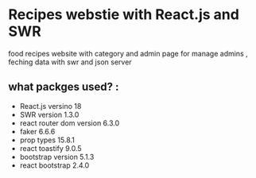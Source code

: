 # Recipes webstie with React.js and SWR 

food recipes website with category and admin page for manage admins , feching data with swr and json server

## what packges used? :

<ul>
  <li> React.js versino 18 </li>
  <li> SWR version 1.3.0  </li>
  <li> react router dom version 6.3.0 </li>
  <li> faker 6.6.6 </li>
  <li> prop types 15.8.1 </li>
  <li> react toastify 9.0.5 </li>
  <li> bootstrap version 5.1.3 </li>
  <li> react bootstrap 2.4.0 </li> 
</ul>

